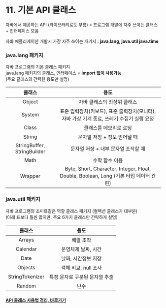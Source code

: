 # 11. 기본 API 클래스

자바에서 제공하는 API (라이브러리로도 부름) = 프로그램 개발에 자주 쓰이는 클래스 + 인터페이스 모음

자바 애플리케이션 개발시 가장 자주 쓰이는 패키지 : **java.lang, java.util java.time**

### java.lang 패키지 
자바 프로그램의 기본 클래스 패키지  
java.lang 패키지의 클래스, 인터페이스 = **import 없이 사용가능**  
(주요 클래스의 간략한 용도만 설명) 

클래스|용도
:---:|:---:
Object|자바 클래스의 최상위 클래스
System|표준 입력장치(키보드), 표준 출력장치(모니터), 자바 가상 기계 종료, 쓰레기 수집기 실행 요청
Class|클래스를 메모리로 로딩
String|문자열 저장 + 정보 얻어낼 때
StringBuffer, StringBuilder|문자열 저장 + 내부 문자열 조작할 때
Math|수학 함수 이용
Wrapper|Byte, Short, Character, Integer, Float, Double, Boolean, Long (기본 타입 데이터 관련)

### java.util 패키지
자바 프로그램의 조미료같은 역할 클래스 패키지 (컬렉션 클래스가 대부분)  
(아래 표보다 훨씬 많지만, 주요 6가지 클래스만 간략하게 설명)

클래스|용도
:---:|:---:
Arrays|배열 조작
Calendar|운영체제 날짜, 시간
Date|날짜, 시간정보 저장
Objects|객체 비교, null 조사
StringTokenizer|특정 문자로 구분된 문자열 추출
Random|난수

#### [API 클래스 사용법 정리, 바로가기](https://github.com/Kimdonghyeon7645/Java_Study/tree/master/11.%20%EA%B8%B0%EB%B3%B8%20API%20%ED%81%B4%EB%9E%98%EC%8A%A4)
